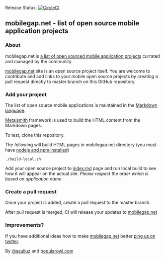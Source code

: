 Release Status: [![CircleCI](https://circleci.com/gh/sauliuz/mobilegap.net/tree/master.svg?style=svg)](https://circleci.com/gh/sauliuz/mobilegap.net/tree/master)

## mobilegap.net - list of open source mobile application projects

### About
mobilegap.net is [a list of open sourced mobile application projects](https://www.mobilegap.net "list of open sourced mobile application projects") currated and managed by the community.

[mobilegap.net](https://www.mobilegap.net) site is an open source project itself. You are welcome to contribute and add links to your mobile open source projects by creating a pull request directly to master branch on this GitHub repository.

### Add your project

The list of open source mobile applications is maintained in the [Markdown language](https://www.htmlcenter.com/blog/static-html-websites-markdown-metalsmith/).

[Metalsmith](https://github.com/metalsmith/metalsmith) framework is used to build the HTML content from the Markdown pages.

To test, clone this repository.

The following will build HTML pages in mobilegap.net directory (you must have [nodejs and npm installed](https://nodejs.org/en/))

    ./build-local.sh

Add your open source project to [index.md](https://github.com/sauliuz/mobilegap.net/blob/master/markdown/index.md "add the link to your open source application") page and run local build to see how it will appear on the actual site. *Please respect the order which is based on application name*

### Create a pull request

Once your project is added, create a pull request to the master branch.

After pull request is merged, CI will release your updates to [mobilegap.net](https://www.mobilegap.net)

### Improvements?

If you have additional ideas how to make [mobilegap.net](https://www.mobilegap.net "www.mobilegap.net") better [ping us on twitter](https://twitter.com/mobilegap "MobileGap on Twitter").

By [@sauliuz](https://twitter.com/sauliuz) and [popularowl.com](https://www.popularowl.com "apis made simple")
